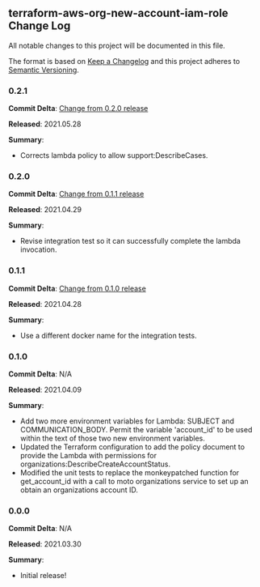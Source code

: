 ## terraform-aws-org-new-account-iam-role Change Log

All notable changes to this project will be documented in this file.

The format is based on [Keep a Changelog](http://keepachangelog.com/) and this project adheres to [Semantic Versioning](http://semver.org/).

### 0.2.1

**Commit Delta**: [Change from 0.2.0 release](https://github.com/plus3it/terraform-aws-org-new-account-support-case/compare/0.2.0...0.2.1)

**Released**: 2021.05.28

**Summary**:

*   Corrects lambda policy to allow support:DescribeCases.

### 0.2.0

**Commit Delta**: [Change from 0.1.1 release](https://github.com/plus3it/terraform-aws-org-new-account-support-case/compare/0.1.1...0.2.0)

**Released**: 2021.04.29

**Summary**:

*   Revise integration test so it can successfully complete the lambda
    invocation.

### 0.1.1

**Commit Delta**: [Change from 0.1.0 release](https://github.com/plus3it/terraform-aws-org-new-account-support-case/compare/0.1.0...0.1.1)

**Released**: 2021.04.28

**Summary**:

*   Use a different docker name for the integration tests.

### 0.1.0
    
**Commit Delta**: N/A

**Released**: 2021.04.09

**Summary**:
        
*   Add two more environment variables for Lambda:  SUBJECT and
    COMMUNICATION_BODY.  Permit the variable 'account_id' to be used within 
    the text of those two new environment variables.
*   Updated the Terraform configuration to add the policy document to
    provide the Lambda with permissions for 
    organizations:DescribeCreateAccountStatus.
*   Modified the unit tests to replace the monkeypatched function for
    get_account_id with a call to moto organizations service to set up an 
    obtain an organizations account ID.

### 0.0.0

**Commit Delta**: N/A

**Released**: 2021.03.30

**Summary**:

*   Initial release!
